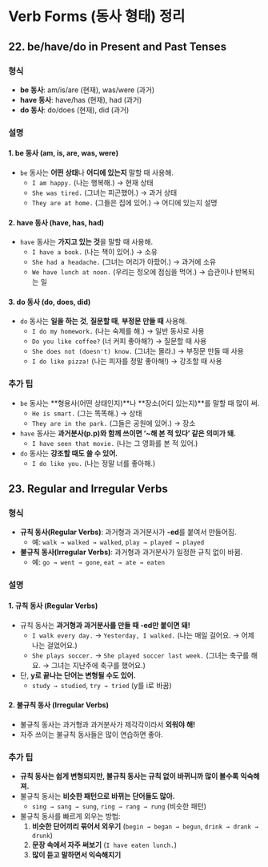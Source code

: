 # **Verb Forms (동사 형태) 정리**

## 22. be/have/do in Present and Past Tenses

### 형식

- **be 동사**: am/is/are (현재), was/were (과거)
- **have 동사**: have/has (현재), had (과거)
- **do 동사**: do/does (현재), did (과거)

### 설명

#### 1. **be 동사** (am, is, are, was, were)

- `be` 동사는 **어떤 상태**나 **어디에 있는지** 말할 때 사용해.
  - `I am happy.` (나는 행복해.) → 현재 상태
  - `She was tired.` (그녀는 피곤했어.) → 과거 상태
  - `They are at home.` (그들은 집에 있어.) → 어디에 있는지 설명

#### 2. **have 동사** (have, has, had)

- `have` 동사는 **가지고 있는 것**을 말할 때 사용해.
  - `I have a book.` (나는 책이 있어.) → 소유
  - `She had a headache.` (그녀는 머리가 아팠어.) → 과거에 소유
  - `We have lunch at noon.` (우리는 정오에 점심을 먹어.) → 습관이나 반복되는 일

#### 3. **do 동사** (do, does, did)

- `do` 동사는 **일을 하는 것**, **질문할 때**, **부정문 만들 때** 사용해.
  - `I do my homework.` (나는 숙제를 해.) → 일반 동사로 사용
  - `Do you like coffee?` (너 커피 좋아해?) → 질문할 때 사용
  - `She does not (doesn't) know.` (그녀는 몰라.) → 부정문 만들 때 사용
  - `I do like pizza!` (나는 피자를 정말 좋아해!) → 강조할 때 사용

### 추가 팁

- `be` 동사는 **형용사(어떤 상태인지)**나 **장소(어디 있는지)**를 말할 때 많이 써.
  - `He is smart.` (그는 똑똑해.) → 상태
  - `They are in the park.` (그들은 공원에 있어.) → 장소
- `have` 동사는 **과거분사(p.p)와 함께 쓰이면 ‘~해 본 적 있다’ 같은 의미가 돼.**
  - `I have seen that movie.` (나는 그 영화를 본 적 있어.)
- `do` 동사는 **강조할 때도 쓸 수 있어.**
  - `I do like you.` (나는 정말 너를 좋아해.)

## 23. Regular and Irregular Verbs

### 형식

- **규칙 동사(Regular Verbs)**: 과거형과 과거분사가 **-ed**를 붙여서 만들어짐.
  - 예: `walk → walked → walked`, `play → played → played`
- **불규칙 동사(Irregular Verbs)**: 과거형과 과거분사가 일정한 규칙 없이 바뀜.
  - 예: `go → went → gone`, `eat → ate → eaten`

### 설명

#### 1. **규칙 동사 (Regular Verbs)**

- 규칙 동사는 **과거형과 과거분사를 만들 때 -ed만 붙이면 돼!**
  - `I walk every day.` → `Yesterday, I walked.` (나는 매일 걸어요. → 어제 나는 걸었어요.)
  - `She plays soccer.` → `She played soccer last week.` (그녀는 축구를 해요. → 그녀는 지난주에 축구를 했어요.)
- 단, **y로 끝나는 단어는 변형될 수도 있어.**
  - `study → studied`, `try → tried` (y를 i로 바꿈)

#### 2. **불규칙 동사 (Irregular Verbs)**

- 불규칙 동사는 과거형과 과거분사가 제각각이라서 **외워야 해!**
- 자주 쓰이는 불규칙 동사들은 많이 연습하면 좋아.

### 추가 팁

- **규칙 동사는 쉽게 변형되지만, 불규칙 동사는 규칙 없이 바뀌니까 많이 볼수록 익숙해져.**
- 불규칙 동사는 **비슷한 패턴으로 바뀌는 단어들도 많아.**
  - `sing → sang → sung`, `ring → rang → rung` (비슷한 패턴)
- 불규칙 동사를 빠르게 외우는 방법:
  1. **비슷한 단어끼리 묶어서 외우기** (`begin → began → begun`, `drink → drank → drunk`)
  2. **문장 속에서 자주 써보기** (`I have eaten lunch.`)
  3. **많이 듣고 말하면서 익숙해지기**
